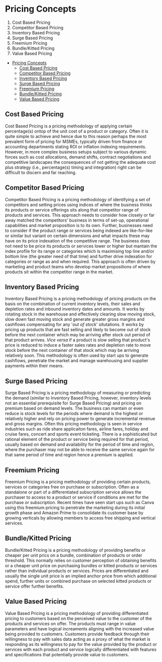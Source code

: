 # Pricing Concepts

1. Cost Based Pricing
2. Competitor Based Pricing
3. Inventory Based Pricing
4. Surge Based Pricing
5. Freemium Pricing
6. Bundle/Kitted Pricing
7. Value Based Pricing

- [Pricing Concepts](#pricing-concepts)
  - [Cost Based Pricing](#cost-based-pricing)
  - [Competitor Based Pricing](#competitor-based-pricing)
  - [Inventory Based Pricing](#inventory-based-pricing)
  - [Surge Based Pricing](#surge-based-pricing)
  - [Freemium Pricing](#freemium-pricing)
  - [Bundle/Kitted Pricing](#bundlekitted-pricing)
  - [Value Based Pricing](#value-based-pricing)

## Cost Based Pricing

Cost Based Pricing is a pricing methodology of applying certain percentage(s) ontop of the unit cost of a product or category. Often it is quite simple to achieve and hence due to this reason perhaps the most prevalent form of pricing for MSMEs, typically driven from finance or accounting departments stating ROI or inflation indexing requirements. However, in more complex business setups subject to various dynamic forces such as cost allocations, demand shifts, contract negotiations and competitive landscapes the consequences of not getting the adequate cost plus strategy (i.e., percentage(s) timing and integration) right can be difficult to discern and far reaching. 

## Competitor Based Pricing

Competitor Based Pricing is a pricing methodology of identifying a set of competitors and setting prices using indices of where the business thinks its products or service offerings sits along that competitor range of products and services. This approach needs to consider how closely or far away matched the competitors' business in terms of set-up, operational capabilities and market proposition is to its own. Further, businesses need to consider if the product range or services being indexed are like-for-like or similar but variant on certain dimensions and what impacts these may have on its price indexation of the competitive range. The business does not need to be price its products or services lower or higher but mantain the index profile for its range or categories which is maximising top line and/or bottom line (the greater need of that time) and further drive indexation for categories or range as and when required. This approach is often driven by marketing and product teams who develop market propositions of where products sit within the competitor range in the market.

## Inventory Based Pricing

Inventory Based Pricing is a pricing methodology of pricing products on the basis on the combination of current inventory levels, their sales and depletion rates and inbound inventory dates and amounts. It works by rotating stock in the warehouse and effectively clearing slow moving stock, slow down fast moving stock and generate greater gross margins and cashflows compensating for any '*out of stock*' situtations. It works by pricing up products that are fast selling and likely to become out of stock before the next container which may be arriving after stock out period of that product arrives. *Vice versa* if a product is slow selling that product's price is reduced to induce a faster sales rates and depletion rate to move stock before the next container of that stock which may be arriving relatively soon. This methodology is often used by start ups to generate cashflows, penetrate the market and manage warehousing and supplier payments within their means.

## Surge Based Pricing

Surge Based Pricing is a pricing methodology of measuring or predicting the demand (similar to Inventory Based Pricing, however, inventory levels not an essential prerequisite for Surge Based Pricing) and pricing on premium based on demand levels. The business can mantain or even reduce is stock levels for the periods where demand is the highest or relatively higher and rely on pricing power to generate incremental revenue and gross margins. Often this pricing methodology is seen in service industries such as ride share applicaiton fares, airline fares, holiday and cruise fares, concert and sports event ticketing. There is a sophisticated but rational element of the product or service being required for that period, usually based on demand and availability for the period of time and region, where the purchaser may not be able to receive the same service again for that same period of time and region hence a premium is applied.

## Freemium Pricing

Freemium Pricing is a pricing methodology of providing certain products, services or categories free on purchase or subscription. Often as a standalone or part of a differentiated subscription service allows the purchaser to access to a product or service if conditions are met for the purchase or subscription. Recent times have seen start ups such as Canva using this freemium pricing to penetrate the marketing during its initial growth phase and Amazon Prime to consolidate its customer base by growing verticals by allowing members to access free shipping and vertical services.

## Bundle/Kitted Pricing

Bundle/Kitted Pricing is a pricing methodology of providing benefits or cheaper per unit prics on a bundle, combination of products or order threshold. This normally relies on customer perception of obtaining benefits or a cheaper unit price on purchasing bundles or kitted products or services rather than individual products or services. Prices are differentiated and usually the single unit price is an implied anchor price from which additional spend, further units or combined purchase on selected kitted products or service offer further benefits.

## Value Based Pricing

Value Based Pricing is a pricing methodology of providing differentiated pricing to customers based on the perceived value to the customer of the products and services on offer. The products must range in value parameters and have logical increaments aligning with the increased value being provided to customers. Customers provide feedback through their willingness to pay with sales data acting as a proxy of what the market is responding as its willingness to pay for the value provided by the product or services with each product and service logically differentiated with features and specifications that potentially provide value to customers.